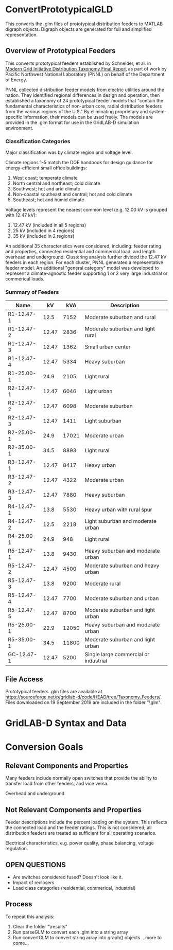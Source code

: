 # ConvertPrototypicalGLD
This converts the .glm files of prototypical distribution feeders to MATLAB digraph objects. Digraph objects are generated for full and simplified representation.

## Overview of Prototypical Feeders
This converts prototypical feeders established by Schneider, et al. in [Modern Grid Initiative Distribution Taxonomy Final Report](https://www.osti.gov/biblio/1040684-modern-grid-initiative-distribution-taxonomy-final-report) as part of work by Pacific Northwest National Laboratory (PNNL) on behalf of the Department of Energy.

PNNL collected distribution feeder models from electric utilities around the nation. They identified regional differences in design and operation, then established a taxonomy of 24 prototypical feeder models that "contain the fundamental characteristics of non-urban core, radial distribution feeders from the various regions of the U.S." By eliminating proprietary and system-specific information, their models can be used freely. The models are provided in the .glm format for use in the GridLAB-D simulation environment.

### Classification Categories
Major classification was by climate region and voltage level.

Climate regions 1-5 match the DOE handbook for design guidance for energy-efficient small office buildings:
1. West coast; temperate climate
2. North central and northeast; cold climate
3. Southwest; hot and arid climate
4. Non-coastal southeast and central; hot and cold climate
5. Southeast; hot and humid climate

Voltage levels represent the nearest common level (e.g. 12.00 kV is grouped with 12.47 kV):
1. 12.47 kV (included in all 5 regions)
2. 25 kV (included in 4 regions)
3. 35 kV (included in 2 regions)

An additional 35 characteristics were considered, including: feeder rating and properties, connected residential and commercial load, and length overhead and underground. Clustering analysis further divided the 12.47 kV feeders in each region. For each cluster, PNNL generated a representative feeder model. An additional "general category" model was developed to represent a climate-agnostic feeder supporting 1 or 2 very large industrial or commerical loads.

### Summary of Feeders
| Name		| kV	| kVA	| Description 						|
|-----------|-------|-------|-----------------------------------|
|R1-12.47-1	|12.5	|7152	|Moderate suburban and rural		|
|R1-12.47-2	|12.47	|2836	|Moderate suburban and light rural	|
|R1-12.47-3	|12.47	|1362	|Small urban center					|
|R1-12.47-4	|12.47	|5334	|Heavy suburban						|
|R1-25.00-1	|24.9	|2105	|Light rural						|
|R2-12.47-1	|12.47	|6046	|Light urban						|
|R2-12.47-2	|12.47	|6098	|Moderate suburban					|
|R2-12.47-3	|12.47	|1411	|Light suburban						|
|R2-25.00-1	|24.9	|17021	|Moderate urban						|
|R2-35.00-1	|34.5	|8893	|Light rural						|
|R3-12.47-1	|12.47	|8417	|Heavy urban						|
|R3-12.47-2	|12.47	|4322	|Moderate urban						|
|R3-12.47-3	|12.47	|7880	|Heavy suburban						|
|R4-12.47-1	|13.8	|5530	|Heavy urban with rural spur		|
|R4-12.47-2	|12.5	|2218	|Light suburban and moderate urban	|
|R4-25.00-1	|24.9	|948	|Light rural						|
|R5-12.47-1	|13.8	|9430	|Heavy suburban and moderate urban	|
|R5-12.47-2	|12.47	|4500	|Moderate suburban and heavy urban	|
|R5-12.47-3	|13.8	|9200	|Moderate rural						|
|R5-12.47-4	|12.47	|7700	|Moderate suburban and urban		|
|R5-12.47-5	|12.47	|8700	|Moderate suburban and light urban	|
|R5-25.00-1	|22.9	|12050	|Heavy suburban and moderate urban	|
|R5-35.00-1	|34.5	|11800	|Moderate suburban and light urban	|
|GC-12.47-1	|12.47	|5200	|Single large commercial or industrial|

## File Access
Prototypical feeders .glm files are available at https://sourceforge.net/p/gridlab-d/code/HEAD/tree/Taxonomy_Feeders/. Files downloaded on 19 September 2019 are included in the folder "\glm".

# GridLAB-D Syntax and Data

# Conversion Goals

## Relevant Components and Properties
Many feeders include normally open switches that provide the ability to transfer load from other feeders, and vice versa.

Overhead and underground

## Not Relevant Components and Properties
Feeder descriptions include the percent loading on the system. This reflects the connected load and the feeder ratings. This is not considered; all distribution feeders are treated as sufficient for all operating scenarios.

Electrical characteristics, e.g. power quality, phase balancing, voltage regulation.

## OPEN QUESTIONS
- Are switches considered fused? Doesn't look like it.
- Impact of reclosers
- Load class categories (residential, commerical, industrial)

## Process
To repeat this analysis:
1. Clear the folder "\results"
2. Run parseGLM to convert each .glm into a string array
3. Run convertGLM to convert string array into graph() objects
...more to come...



